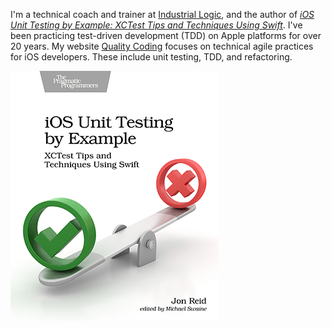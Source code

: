 I'm a technical coach and trainer at [Industrial Logic](https://www.industriallogic.com), and
the author of _[iOS Unit Testing by Example: XCTest Tips and Techniques Using Swift](https://pragprog.com/titles/jrlegios/)_.
I've been practicing test-driven development (TDD) on Apple platforms for over 20 years.
My website [Quality Coding](https://qualitycoding.org) focuses on technical agile practices for iOS developers. These include unit testing, TDD, and refactoring.

![book cover](https://raw.githubusercontent.com/jonreid/jonreid/master/ios-unit-testing-by-example-cover.png)
